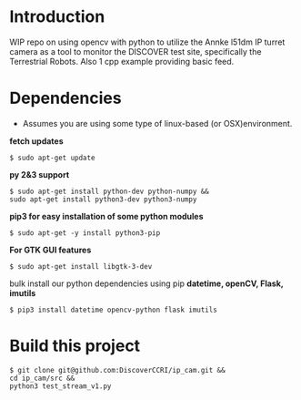 # Introduction
WIP repo on using opencv with python to utilize the 
Annke l51dm IP turret camera as a tool to monitor the 
DISCOVER test site, specifically the Terrestrial Robots. 
Also 1 cpp example providing basic feed.


# Dependencies
- Assumes you are using some type of linux-based (or OSX)environment.

**fetch updates**
```
$ sudo apt-get update
```

**py 2&3 support**
```
$ sudo apt-get install python-dev python-numpy &&
sudo apt-get install python3-dev python3-numpy
```

**pip3 for easy installation of some python modules**
```
$ sudo apt-get -y install python3-pip
```

**For GTK GUI features**
```
$ sudo apt-get install libgtk-3-dev
```
bulk install our python dependencies using pip
**datetime, openCV, Flask, imutils**
```
$ pip3 install datetime opencv-python flask imutils
```


# Build this project
```
$ git clone git@github.com:DiscoverCCRI/ip_cam.git &&
cd ip_cam/src &&
python3 test_stream_v1.py
```
